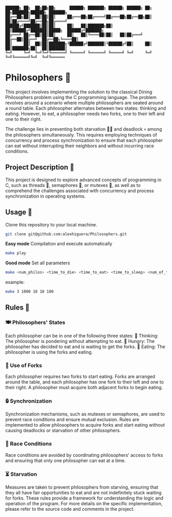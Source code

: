 
	██████╗ ██╗  ██╗██╗██╗      ██████╗ ███████╗ ██████╗ ██████╗ ██╗  ██╗███████╗██████╗ ███████╗
	██╔══██╗██║  ██║██║██║     ██╔═══██╗██╔════╝██╔═══██╗██╔══██╗██║  ██║██╔════╝██╔══██╗██╔════╝
	██████╔╝███████║██║██║     ██║   ██║███████╗██║   ██║██████╔╝███████║█████╗  ██████╔╝███████╗
	██╔═══╝ ██╔══██║██║██║     ██║   ██║╚════██║██║   ██║██╔═══╝ ██╔══██║██╔══╝  ██╔══██╗╚════██║
	██║     ██║  ██║██║███████╗╚██████╔╝███████║╚██████╔╝██║     ██║  ██║███████╗██║  ██║███████║
	╚═╝     ╚═╝  ╚═╝╚═╝╚══════╝ ╚═════╝ ╚══════╝ ╚═════╝ ╚═╝     ╚═╝  ╚═╝╚══════╝╚═╝  ╚═╝╚══════

# Philosophers 🧐
This project involves implementing the solution to the classical Dining Philosophers problem using the C programming language. The problem revolves around a scenario where multiple philosophers are seated around a round table. Each philosopher alternates between two states: thinking and eating. However, to eat, a philosopher needs two forks, one to their left and one to their right.

The challenge lies in preventing both starvation 😵‍💫 and deadlock 💀 among the philosophers simultaneously. This requires employing techniques of concurrency and process synchronization to ensure that each philosopher can eat without interrupting their neighbors and without incurring race conditions.

## Project Description 📖

This project is designed to explore advanced concepts of programming in C, such as threads 🧵, semaphores 🚦, or mutexes 👮, as well as to comprehend the challenges associated with concurrency and process synchronization in operating systems.

## Usage 🤟
Clone this repository to your local machine.
```bash
git clone git@github.com:alexhiguera/Philosophers.git
```
**Easy mode**
Compilation and  execute automatically
```bash
make play
```
**Good mode**
Set all parameters
```bash
make <num_philos> <time_to_die> <time_to_eat> <time_to_sleep> <num_of_times_each_philos_must_eat>
```
example:
```bash
make 3 1000 10 10 100
```

## Rules 📕
### 🍽️ Philosophers' States
Each philosopher can be in one of the following three states:
🤔 Thinking: The philosopher is pondering without attempting to eat.
🍴 Hungry: The philosopher has decided to eat and is waiting to get the forks.
🍲 Eating: The philosopher is using the forks and eating.

### 🍴 Use of Forks
Each philosopher requires two forks to start eating.
Forks are arranged around the table, and each philosopher has one fork to their left and one to their right.
A philosopher must acquire both adjacent forks to begin eating.

### 🔒 Synchronization
Synchronization mechanisms, such as mutexes or semaphores, are used to prevent race conditions and ensure mutual exclusion.
Rules are implemented to allow philosophers to acquire forks and start eating without causing deadlocks or starvation of other philosophers.

### 🏁 Race Conditions
Race conditions are avoided by coordinating philosophers' access to forks and ensuring that only one philosopher can eat at a time.

### ⏳ Starvation
Measures are taken to prevent philosophers from starving, ensuring that they all have fair opportunities to eat and are not indefinitely stuck waiting for forks.
These rules provide a framework for understanding the logic and operation of the program. For more details on the specific implementation, please refer to the source code and comments in the project.
